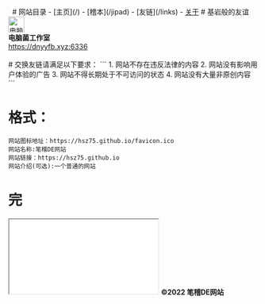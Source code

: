 ﻿<title>链接 - 笔稽DE网站</title>
<link rel="stylesheet" href="https://fonts.googleapis.com/css?family=Noto+Sans+SC:100,300,400,500,700,900">
<link rel="stylesheet" href="https://fonts.googleapis.com/css?family=Times+New+Roman:100,300,400,500,700,900">
﻿<link rel="stylesheet" type="text/css" media="screen" href="/files/css/links.css">
﻿<script>title="链接 - 笔稽DE网站";</script>
# 网站目录
- [主页](/)
- [稽本](/jipad)
- [友链](/links)
- <a href="javascript:alert('这个页面下次再做啦')">关于</a>
# 基岩般的友谊
<div class="box">
<img src="https://dnyyfb.xyz:6336/wp-content/uploads/2021/11/cropped-%E7%94%B5%E8%84%91%E8%8F%8C-32x32.png" height="32" width="32" title="电脑菌工作室" alt="电脑菌工作室">
<br>
<b>电脑菌工作室</b>
<br>
<a href="https://dnyyfb.xyz:6336" target="_blank">https://dnyyfb.xyz:6336</a>
</div>
<br>
# 交换友链请满足以下要求：
```
1. 网站不存在违反法律的内容
2. 网站没有影响用户体验的广告
3. 网站不得长期处于不可访问的状态
4. 网站没有大量非原创内容
```

<br>

# 格式：
```
网站图标地址：https://hsz75.github.io/favicon.ico
网站名称:笔稽DE网站
网站链接：https://hsz75.github.io
网站介绍(可选):一个普通的网站
```
# 完
<iframe src="/files/htmlpage/talkwith.html"></iframe>
<b>&copy;2022&nbsp;笔稽DE网站
<span id="span"></span>
</b>
<script src="/files/js/footer.js"></script>
<script src="/files/js/log.js"></script>
<script src="/files/js/tip.js"></script>
